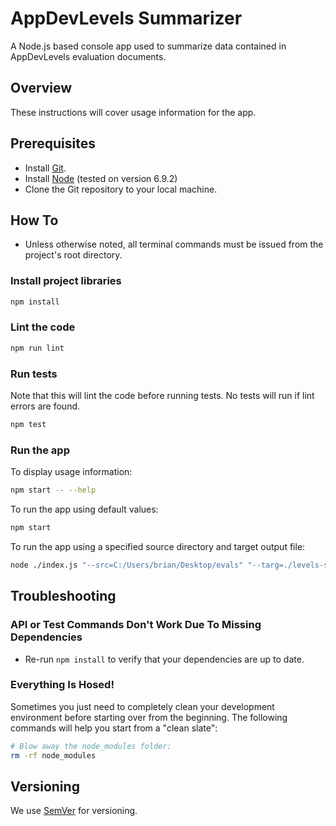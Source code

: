 # AppDevLevels Summarizer

A Node.js based console app used to summarize data contained in AppDevLevels evaluation documents.

## Overview

These instructions will cover usage information for the app.

## Prerequisites

- Install [Git](https://git-scm.com/downloads).
- Install [Node](https://nodejs.org/en/download/) (tested on version 6.9.2)
- Clone the Git repository to your local machine.

## How To

- Unless otherwise noted, all terminal commands must be issued from the project's root directory.

### Install project libraries

```bash
npm install
```

### Lint the code

```bash
npm run lint
```

### Run tests

Note that this will lint the code before running tests. No tests will run if lint errors are found.

```bash
npm test
```

### Run the app

To display usage information:

```bash
npm start -- --help
```
 
To run the app using default values:

```bash
npm start
```

To run the app using a specified source directory and target output file:

```bash
node ./index.js "--src=C:/Users/brian/Desktop/evals" "--targ=./levels-summary.xlsx"
```

## Troubleshooting

### API or Test Commands Don't Work Due To Missing Dependencies

* Re-run `npm install` to verify that your dependencies are up to date.

### Everything Is Hosed!

Sometimes you just need to completely clean your development environment before starting over from the beginning. The following commands will help you start from a "clean slate":

```bash
# Blow away the node_modules folder:
rm -rf node_modules
```

## Versioning

We use [SemVer](http://semver.org/) for versioning.
